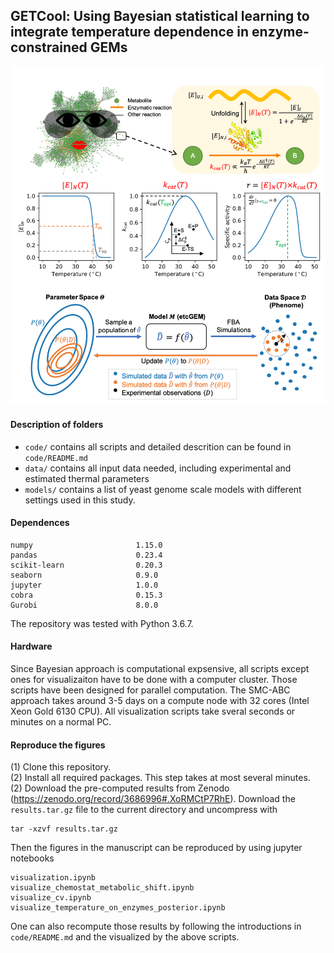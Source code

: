 ## GETCool: Using Bayesian statistical learning to integrate temperature dependence in enzyme-constrained GEMs
<p align="center">
  <img  src="figures/logo.png">
</p>

#### Description of folders
* `code/` contains all scripts and detailed descrition can be found in `code/README.md`
* `data/` contains all input data needed, including experimental and estimated thermal parameters
* `models/` contains a list of yeast genome scale models with different settings used in this study.


#### Dependences
```
numpy                       1.15.0  
pandas                      0.23.4
scikit-learn                0.20.3
seaborn                     0.9.0
jupyter                     1.0.0
cobra                       0.15.3  
Gurobi                      8.0.0
```
The repository was tested with Python 3.6.7.

#### Hardware
Since Bayesian approach is computational expsensive, all scripts except ones for visualizaiton have to be done with a computer cluster. Those scripts have been designed for parallel computation. The SMC-ABC approach takes around 3-5 days on a compute node with 32 cores (Intel Xeon Gold 6130 CPU). All visualization scripts take sveral seconds or minutes on a normal PC.

#### Reproduce the figures
(1) Clone this repository.  
(2) Install all required packages. This step takes at most several minutes.  
(2) Download the pre-computed results from Zenodo (https://zenodo.org/record/3686996#.XoRMCtP7RhE). Download the `results.tar.gz` file to the current directory and uncompress with 
```
tar -xzvf results.tar.gz
```
Then the figures in the manuscript can be reproduced by using jupyter notebooks
```
visualization.ipynb                               
visualize_chemostat_metabolic_shift.ipynb         
visualize_cv.ipynb                                
visualize_temperature_on_enzymes_posterior.ipynb 
```

One can also recompute those results by following the introductions in `code/README.md` and the visualized by the above scripts.
